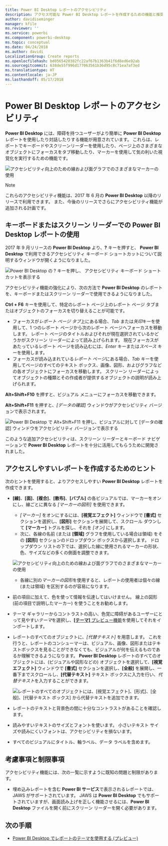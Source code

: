 ```yaml
---
title: Power BI Desktop レポートのアクセシビリティ
description: アクセス可能な Power BI Desktop レポートを作成するための機能と推奨事項
author: davidiseminger
manager: kfile
ms.reviewer: ''
ms.service: powerbi
ms.component: powerbi-desktop
ms.topic: conceptual
ms.date: 04/24/2018
ms.author: davidi
LocalizationGroup: Create reports
ms.openlocfilehash: bd0565420382fc22af67b1363b41f6d8ed6e92ab
ms.sourcegitcommit: 638de55f996d177063561b36d95c8c71ea7af3ed
ms.translationtype: HT
ms.contentlocale: ja-JP
ms.lasthandoff: 05/17/2018
---
```

# <a name="accessibility-in-power-bi-desktop-reports"></a>Power BI Desktop レポートのアクセシビリティ
**Power BI Desktop** には、障碍を持つユーザーがより簡単に **Power BI Desktop** レポートを使用したり対話したりする機能が用意されています。 これらは、レポートでキーボードやスクリーンリーダーを使用したり、ページ上のさまざまなオブジェクトにフォーカスをタブ移動したり、マーカーを使用して気の利いた視覚化を実行するための機能です。

![アクセシビリティ向上のための線および面グラフでのさまざまなマーカーの使用](media/desktop-accessibility/accessibility_01.png)

> [!NOTE]
> これらのアクセシビリティ機能は、2017 年 6 月の **Power BI Desktop** 以降のリリースで利用できます。 また、今後のリリースでさらにアクセシビリティ機能が追加される計画です。
> 
> 

## <a name="consuming-a-power-bi-desktop-report-with-a-keyboard-or-screen-reader"></a>キーボードまたはスクリーン リーダーでの Power BI Desktop レポートの使用
2017 年 9 月リリースの **Power BI Desktop** より、**?** キーを押すと、 **Power BI Desktop** で利用できるアクセシビリティ キーボード ショートカットについて説明するウィンドウが開くようになりました。

![Power BI Desktop の ? キーを押し、 アクセシビリティ キーボード ショートカットを表示する](media/desktop-accessibility/accessibility_03.png)

アクセシビリティ機能の強化により、次の方法で **Power BI Desktop** のレポートを、キーボードまたはスクリーン リーダーで使用できるようになりました。

**Ctrl + F6** キーを使用して、特定のレポート ページ上のレポート ページ タブまたはオブジェクトのフォーカスを切り替えることが可能です。

* フォーカスが*レポート ページ タブ*上にある場合、*Tab* または*矢印*キーを使用して、1 つのレポート ページから次のレポート ページへフォーカスを移動します。 レポート ページのタイトルおよびそれが現在選択されているかどうかがスクリーン リーダーによって読み上げられます。 現在フォーカスがあたっているレポート ページを読み込むには、*Enter* キーまたは*スペース* キーを使用します。
* フォーカスが読み込まれている*レポート ページ*にある場合、*Tab* キーを使用してページのすべてのテキスト ボックス、画像、図形、およびグラフなどの各オブジェクトにフォーカスを移動します。 スクリーン リーダーによってオブジェクトの種類とその作成者が提供するオブジェクトの説明が読み上げられます。 

**Alt+Shift+F10** を押すと、ビジュアル メニューにフォーカスを移動できます。

**Alt+Shift+F11** を押すと、*[データの確認]* ウィンドウがアクセシビリティ バージョンで表示されます。

![Power BI Desktop で Alt+Shift+F11 を押し、ビジュアルに対して [データの確認] ウィンドウをアクセシビリティ バージョンで表示する](media/desktop-accessibility/accessibility_04.png)

このような追加アクセシビリティは、スクリーン リーダーとキーボード ナビゲーションで **Power BI Desktop** レポートを十分に活用してもらうために開発されました。

## <a name="tips-for-creating-accessible-reports"></a>アクセスしやすいレポートを作成するためのヒント
次のヒントを使用すると、よりアクセスしやすい **Power BI Desktop** レポートを作成できます。

* **[線]**、**[面]**、**[複合]**、**[散布]**、**[バブル]** の各ビジュアルでは、マーカーをオンにし、線ごとに異なる *[マーカーの図形]* を使用できます。
  
  * *[マーカー]* をオンにするには、**[視覚エフェクト]** ウィンドウで **[書式]** セクションを選択し、**[図形]** セクションを展開して、スクロール ダウンして **[マーカー]** トグルを探し、それを *[オン]* にします。
  * 次に、各線の名前 (または **[領域]** グラフを使用している場合は領域) をその **[図形]** セクションのドロップダウン ボックスから選択します。 ドロップダウン リストの下では、選択した線に使用されるマーカーの形状、色、サイズなどの多くの側面を調整できます。
  
  ![アクセシビリティ向上のための線および面グラフでのさまざまなマーカーの使用](media/desktop-accessibility/accessibility_01.png)
  
  * 各線に別の*マーカーの図形*を使用すると、レポートの使用者は個々の線 (または領域) を区別するのが容易になります。
* 前の項目に加えて、色を使って情報を伝達してはいけません。 線上の図形 (前の項目で説明したマーカー) を使うことをお勧めします。
* テーマ ギャラリーからコントラストの高い、色覚に障碍があるユーザーにとって見やすい*テーマ*を選択し、[**[テーマ]** プレビュー機能](desktop-report-themes.md)を使用してそれをインポートします。
* レポートのすべてのオブジェクトに、*[代替テキスト]* を用意します。 これを行うと、レポートのコンシューマーは、ビジュアル、画像、図形またはテキストボックスを見ることができなくても、ビジュアルが何を伝えるものであるか理解できるようになります。 **Power BI Desktop** レポートのすべてのオブジェクトには、(ビジュアルや図形などの) オブジェクトを選択して、**[視覚エフェクト]** ウィンドウで **[書式]** セクションを選択し、**[全般]** を展開し、一番下までスクロールし、**[代替テキスト]** テキスト ボックスに入力を行い、*代替テキスト*を入力することができます。
  
  ![レポートのすべてのオブジェクトには、[視覚エフェクト]、[形式]、[全般]、[代替テキスト ボックス] から代替テキストを追加できます。](media/desktop-accessibility/accessibility_02.png)
* レポートのテキストと背景色の間に十分なコントラストがあることを確認します。
* 読みやすいテキストのサイズとフォントを使います。 小さいテキスト サイズや読みにくいフォントは、アクセシビリティを損ないます。
* すべてのビジュアルにタイトル、軸ラベル、データ ラベルを含めます。

## <a name="considerations-and-limitations"></a>考慮事項と制限事項
アクセシビリティ機能には、次の一覧に示すように既知の問題と制限があります。

* 埋め込みレポートを含む **Power BI サービス**で表示されるレポートでは、JAWS がサポートされています。 JAWS は **Power BI Desktop** でもサポートされていますが、画面読み上げを正しく機能させるには、**Power BI Desktop** ファイルを開く前にスクリーン リーダーを開く必要があります。

## <a name="next-steps"></a>次の手順
* [Power BI Desktop でレポートのテーマを使用する (プレビュー)](desktop-report-themes.md)


